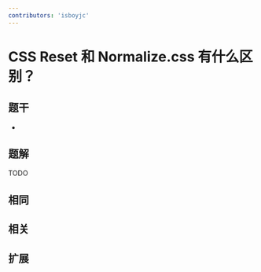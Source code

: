 ```yaml
---
contributors: 'isboyjc'
---
```


# CSS Reset 和 Normalize.css 有什么区别？ 


## 题干

- 



## 题解

<!-- ::: details 点我查看题解 -->

  TODO

<!-- ::: -->



## 相同


## 相关


## 扩展

